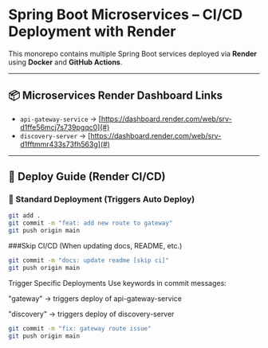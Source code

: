 # Spring Boot Microservices – CI/CD Deployment with Render

This monorepo contains multiple Spring Boot services deployed via **Render** using **Docker** and **GitHub Actions**.

---

## 📦 Microservices Render Dashboard Links

- `api-gateway-service` → [https://dashboard.render.com/web/srv-d1ffe56mcj7s739pgqc0](#)
- `discovery-server` → [https://dashboard.render.com/web/srv-d1fftmmr433s73fh563g](#)

---

## 🚀 Deploy Guide (Render CI/CD)

### 🔁 Standard Deployment (Triggers Auto Deploy)
```bash
git add .
git commit -m "feat: add new route to gateway"
git push origin main
```

###Skip CI/CD (When updating docs, README, etc.)
```bash
git commit -m "docs: update readme [skip ci]"
git push origin main
```
Trigger Specific Deployments
Use keywords in commit messages:

"gateway" → triggers deploy of api-gateway-service

"discovery" → triggers deploy of discovery-server

```bash
git commit -m "fix: gateway route issue"
git push origin main
```


